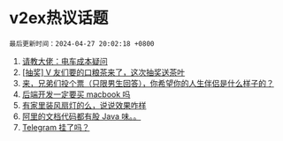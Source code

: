 # v2ex热议话题

`最后更新时间：2024-04-27 20:02:18 +0800`

1. [请教大佬：电车成本疑问](https://www.v2ex.com/t/1036081)
1. [[抽奖] V 友们要的口粮茶来了，这次抽奖送茶叶](https://www.v2ex.com/t/1036093)
1. [来，兄弟们投个票（只限男生回答），你希望你的人生伴侣是什么样子的？](https://www.v2ex.com/t/1036080)
1. [后端开发一定要买 macbook 吗](https://www.v2ex.com/t/1036060)
1. [有家里装风扇灯的么，说说效果咋样](https://www.v2ex.com/t/1036084)
1. [阿里的文档代码都有股 Java 味。。](https://www.v2ex.com/t/1036033)
1. [Telegram 挂了吗？](https://www.v2ex.com/t/1036054)

